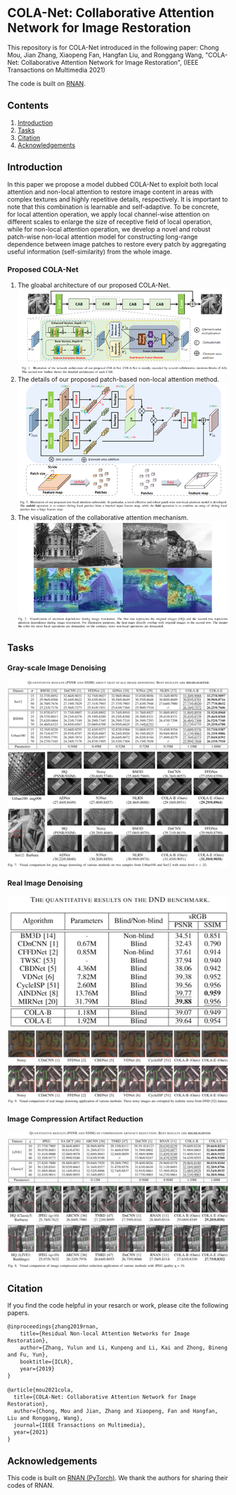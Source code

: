 # COLA-Net: Collaborative Attention Network for Image Restoration
This repository is for COLA-Net introduced in the following paper:
Chong Mou, Jian Zhang, Xiaopeng Fan, Hangfan Liu, and Ronggang Wang, "COLA-Net: Collaborative Attention Network for Image Restoration", (IEEE Transactions on Multimedia 2021)

The code is built on [RNAN](https://github.com/yulunzhang/RNAN).
## Contents
1. [Introduction](#Introduction)
2. [Tasks](#Tasks)
3. [Citation](#Citation)
4. [Acknowledgements](#Acknowledgements)
## Introduction
In this paper we propose a model dubbed COLA-Net to exploit both local attention and non-local attention to restore image content in areas with complex textures and highly repetitive details, respectively. It is important to note that this combination is learnable and self-adaptive. To be concrete, for local attention operation, we apply local channel-wise attention on different scales to enlarge the size of receptive field of local operation, while for non-local attention operation, we develop a novel and robust patch-wise non-local attention model for constructing long-range dependence between image patches to restore every patch by aggregating useful information (self-similarity) from the whole image.
### Proposed COLA-Net
1. The gloabal architecture of our proposed COLA-Net.
![Network](/Figs/network.PNG)
2. The details of our proposed patch-based non-local attention method.
![Patch-based Non-local Method](/Figs/nl.PNG)
3. The visualization of the collaborative attention mechanism.
![Adaptive selection between local and non-local attention](/Figs/heat.PNG)
## Tasks
### Gray-scale Image Denoising 
![PSNR_DN_Gray](/Figs/PSNR_DN_Gray.PNG)
![Visual_DN_Gray](/Figs/Visual_DN_Gray.PNG)
### Real Image Denoising 
![PSNR_DN_Gray](/Figs/PSNR_DN_Real.PNG)
![Visual_DN_Gray](/Figs/Visual_DN_Real.PNG)
### Image Compression Artifact Reduction  
![PSNR_DN_Gray](/Figs/PSNR_CAR.PNG)
![Visual_DN_Gray](/Figs/Visual_CAR.PNG)
## Citation
If you find the code helpful in your resarch or work, please cite the following papers.
```
@inproceedings{zhang2019rnan,
    title={Residual Non-local Attention Networks for Image Restoration},
    author={Zhang, Yulun and Li, Kunpeng and Li, Kai and Zhong, Bineng and Fu, Yun},
    booktitle={ICLR},
    year={2019}
}

@article{mou2021cola,
  title={COLA-Net: Collaborative Attention Network for Image Restoration},
  author={Chong, Mou and Jian, Zhang and Xiaopeng, Fan and Hangfan, Liu and Ronggang, Wang},
  journal={IEEE Transactions on Multimedia},
  year={2021}
}
```
## Acknowledgements
This code is built on [RNAN (PyTorch)](https://github.com/yulunzhang/RNAN). We thank the authors for sharing their codes of RNAN.
